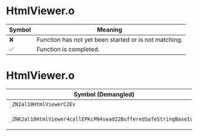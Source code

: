 # HtmlViewer.o
| Symbol | Meaning 
| ------------- | ------------- 
| :x: | Function has not yet been started or is not matching. 
| :white_check_mark: | Function is completed. 


# HtmlViewer.o
| Symbol (Demangled) | Symbol (Mangled) | Decompiled? |
| ------------- |  ------------- | ------------- |
| `_ZN2al10HtmlViewerC2Ev` | `al::HtmlViewer::HtmlViewer(void)` | :white_check_mark: |
| `_ZNK2al10HtmlViewer4callEPKcPN4sead22BufferedSafeStringBaseIcEE` | `al::HtmlViewer::call(char const*,sead::BufferedSafeStringBase<char> *)const` | :white_check_mark: |
